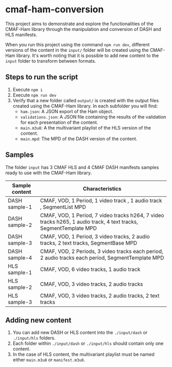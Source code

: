 # cmaf-ham-conversion

This project aims to demonstrate and explore the functionalities of the CMAF-Ham library through the manipulation and conversion of DASH and HLS manifests.

When you run this project using the command `npm run dev`, different versions of the content in the `input/` folder will be created using the CMAF-Ham library. It's worth noting that it is possible to add new content to the `input` folder to transform between formats.

## Steps to run the script
1. Execute `npm i`
2. Execute `npm run dev`
3. Verify that a new folder called `output/` is created with the output files created using the CMAF-Ham library. In each subfolder you will find:
   * `ham.json`: A JSON export of the Ham object.
   * `validations.json`: A JSON file containing the results of the validation for each presentation of the content.
   * `main.m3u8`: A the multivariant playlist of the HLS version of the content. 
   * `main.mpd`: The MPD of the DASH version of the content. 

## Samples
The folder `input` has 3 CMAF HLS and 4 CMAF DASH manifests samples ready to use with the CMAF-Ham library. 

| Sample content | Characteristics |
| -  | - |
| DASH sample-1 | CMAF, VOD, 1 Period, 1 video track , 1 audio track , SegmentList MPD |
| DASH sample-2 | CMAF, VOD, 1 Period, 7 video tracks h264, 7 video tracks h265, 1 audio track, 4 text tracks, SegmentTemplate MPD |
| DASH sample-3 | CMAF, VOD, 1 Period, 3 video tracks, 2 audio tracks, 2 text tracks,  SegmentBase MPD |
| DASH sample-4 | CMAF, VOD, 2 Periods, 3 video tracks each period, 2 audio tracks each period, SegmentTemplate MPD |
| HLS sample-1 | CMAF, VOD, 6 video tracks, 1 audio track |
| HLS sample-2 | CMAF, VOD, 3 video tracks, 2 audio tracks |
| HLS sample-3 | CMAF, VOD, 3 video tracks, 2 audio tracks, 2 text tracks |

## Adding new content
1. You can add new DASH or HLS content into the `./input/dash` or `./input/hls` folders. 
2. Each folder within `./input/dash` or `./input/hls` should contain only one content. 
3. In the case of HLS content, the multivariant playlist must be named either `main.m3u8` or `manifest.m3u8`.
